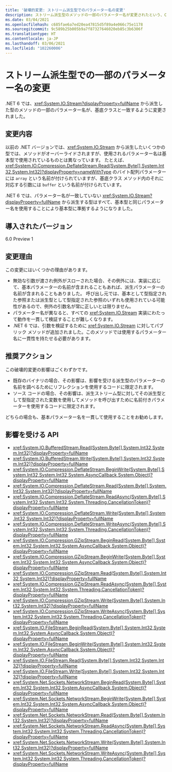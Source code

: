 ```yaml
---
title: '破壊的変更: ストリーム派生型でのパラメーター名の変更'
description: ストリーム派生型のメソッドの一部のパラメーター名が変更されたという、Core .NET ライブラリでの .NET 6.0 の破壊的変更について説明します。
ms.date: 03/04/2021
ms.openlocfilehash: c685fae6a7ed20ea47815d5f89a4e066c75e1178
ms.sourcegitcommit: 9c589b25b005b9a7f87327646020eb85c3b6306f
ms.translationtype: HT
ms.contentlocale: ja-JP
ms.lasthandoff: 03/06/2021
ms.locfileid: "102260006"
---
```

# <a name="some-parameters-in-stream-derived-types-are-renamed"></a>ストリーム派生型での一部のパラメーター名の変更

.NET 6 では、<xref:System.IO.Stream?displayProperty=fullName> から派生した型のメソッドの一部のパラメーター名が、基底クラスと一致するように変更されました。

## <a name="change-description"></a>変更内容

以前の .NET バージョンでは、<xref:System.IO.Stream> から派生したいくつかの型では、メソッドがオーバーライドされますが、使用されるパラメーター名は基本型で使用されているものとは異なっています。 たとえば、<xref:System.IO.Compression.DeflateStream.Read(System.Byte[],System.Int32,System.Int32)?displayProperty=nameWithType> のバイト配列パラメーターには `array` という名前が付けられていますが、基底クラス メソッド内のそれに対応する引数には `buffer` という名前が付けられています。

.NET 6 では、パラメーター名が一致していない <xref:System.IO.Stream?displayProperty=fullName> から派生する型はすべて、基本型と同じパラメーター名を使用することにより基本型に準拠するようになりました。

## <a name="version-introduced"></a>導入されたバージョン

6.0 Preview 1

## <a name="reason-for-change"></a>変更理由

この変更にはいくつかの理由があります。

- 無効な引数が渡され例外がスローされた場合、その例外には、実装に応じて、基本パラメーターの名前が含まれることもあれば、派生パラメーターの名前が含まれることもありました。 呼び出し元では、基本として型指定された参照または派生型として型指定された参照のいずれも使用されている可能性があるので、例外の引数名が常に正しいとは限りません。
- パラメーター名が異なると、すべての <xref:System.IO.Stream> 実装にわたって動作を一貫して検証することが難しくなります。
- .NET 6 では、引数を検証するために <xref:System.IO.Stream> に対してパブリック メソッドが追加されました。このメソッドでは使用するパラメーター名に一貫性を持たせる必要があります。

## <a name="recommended-action"></a>推奨アクション

この破壊的変更の影響はごくわずかです。

- 既存のバイナリの場合、その影響は、影響を受ける派生型のパラメーターの名前を調べるためにリフレクションを使用するコードに限定されます。
- ソース コードの場合、その影響は、派生ストリーム型に対してその派生型として型指定された変数を使用してメソッドを呼び出すために名前付きパラメーターを使用するコードに限定されます。

どちらの場合も、基本パラメーター名を一貫して使用することをお勧めします。

## <a name="affected-apis"></a>影響を受ける API

- <xref:System.IO.BufferedStream.Read(System.Byte[],System.Int32,System.Int32)?displayProperty=fullName>
- <xref:System.IO.BufferedStream.Write(System.Byte[],System.Int32,System.Int32)?displayProperty=fullName>
- <xref:System.IO.Compression.DeflateStream.BeginWrite(System.Byte[],System.Int32,System.Int32,System.AsyncCallback,System.Object)?displayProperty=fullName>
- <xref:System.IO.Compression.DeflateStream.Read(System.Byte[],System.Int32,System.Int32)?displayProperty=fullName>
- <xref:System.IO.Compression.DeflateStream.ReadAsync(System.Byte[],System.Int32,System.Int32,System.Threading.CancellationToken)?displayProperty=fullName>
- <xref:System.IO.Compression.DeflateStream.Write(System.Byte[],System.Int32,System.Int32)?displayProperty=fullName>
- <xref:System.IO.Compression.DeflateStream.WriteAsync(System.Byte[],System.Int32,System.Int32,System.Threading.CancellationToken)?displayProperty=fullName>
- <xref:System.IO.Compression.GZipStream.BeginRead(System.Byte[],System.Int32,System.Int32,System.AsyncCallback,System.Object)?displayProperty=fullName>
- <xref:System.IO.Compression.GZipStream.BeginWrite(System.Byte[],System.Int32,System.Int32,System.AsyncCallback,System.Object)?displayProperty=fullName>
- <xref:System.IO.Compression.GZipStream.Read(System.Byte[],System.Int32,System.Int32)?displayProperty=fullName>
- <xref:System.IO.Compression.GZipStream.ReadAsync(System.Byte[],System.Int32,System.Int32,System.Threading.CancellationToken)?displayProperty=fullName>
- <xref:System.IO.Compression.GZipStream.Write(System.Byte[],System.Int32,System.Int32)?displayProperty=fullName>
- <xref:System.IO.Compression.GZipStream.WriteAsync(System.Byte[],System.Int32,System.Int32,System.Threading.CancellationToken)?displayProperty=fullName>
- <xref:System.IO.FileStream.BeginRead(System.Byte[],System.Int32,System.Int32,System.AsyncCallback,System.Object)?displayProperty=fullName>
- <xref:System.IO.FileStream.BeginWrite(System.Byte[],System.Int32,System.Int32,System.AsyncCallback,System.Object)?displayProperty=fullName>
- <xref:System.IO.FileStream.Read(System.Byte[],System.Int32,System.Int32)?displayProperty=fullName>
- <xref:System.IO.FileStream.Write(System.Byte[],System.Int32,System.Int32)?displayProperty=fullName>
- <xref:System.Net.Sockets.NetworkStream.BeginRead(System.Byte[],System.Int32,System.Int32,System.AsyncCallback,System.Object)?displayProperty=fullName>
- <xref:System.Net.Sockets.NetworkStream.BeginWrite(System.Byte[],System.Int32,System.Int32,System.AsyncCallback,System.Object)?displayProperty=fullName>
- <xref:System.Net.Sockets.NetworkStream.Read(System.Byte[],System.Int32,System.Int32)?displayProperty=fullName>
- <xref:System.Net.Sockets.NetworkStream.ReadAsync(System.Byte[],System.Int32,System.Int32,System.Threading.CancellationToken)?displayProperty=fullName>
- <xref:System.Net.Sockets.NetworkStream.Write(System.Byte[],System.Int32,System.Int32)?displayProperty=fullName>
- <xref:System.Net.Sockets.NetworkStream.WriteAsync(System.Byte[],System.Int32,System.Int32,System.Threading.CancellationToken)?displayProperty=fullName>

<!--

### Category

Core .NET libraries

### Affected APIs

- `M:System.IO.Compression.DeflateStream.BeginWrite(System.Byte[],System.Int32,System.Int32,System.AsyncCallback,System.Object)`
- `M:System.IO.Compression.DeflateStream.Read(System.Byte[],System.Int32,System.Int32)`
- `M:System.IO.Compression.DeflateStream.ReadAsync(System.Byte[],System.Int32,System.Int32,System.Threading.CancellationToken)`
- `M:System.IO.Compression.DeflateStream.Write(System.Byte[],System.Int32,System.Int32)`
- `M:System.IO.Compression.DeflateStream.WriteAsync(System.Byte[],System.Int32,System.Int32,System.Threading.CancellationToken)`
- `M:System.IO.Compression.GZipStream.BeginRead(System.Byte[],System.Int32,System.Int32,System.AsyncCallback,System.Object)`
- `M:System.IO.Compression.GZipStream.BeginWrite(System.Byte[],System.Int32,System.Int32,System.AsyncCallback,System.Object)`
- `M:System.IO.Compression.GZipStream.Read(System.Byte[],System.Int32,System.Int32)`
- `M:System.IO.Compression.GZipStream.ReadAsync(System.Byte[],System.Int32,System.Int32,System.Threading.CancellationToken)`
- `M:System.IO.Compression.GZipStream.Write(System.Byte[],System.Int32,System.Int32)`
- `M:System.IO.Compression.GZipStream.WriteAsync(System.Byte[],System.Int32,System.Int32,System.Threading.CancellationToken)`
- `M:System.IO.BufferedStream.Read(System.Byte[],System.Int32,System.Int32)`
- `M:System.IO.BufferedStream.Write(System.Byte[],System.Int32,System.Int32)`
- `M:System.IO.FileStream.BeginRead(System.Byte[],System.Int32,System.Int32,System.AsyncCallback,System.Object)`
- `M:System.IO.FileStream.BeginWrite(System.Byte[],System.Int32,System.Int32,System.AsyncCallback,System.Object)`
- `M:System.IO.FileStream.Read(System.Byte[],System.Int32,System.Int32)`
- `M:System.IO.FileStream.Write(System.Byte[],System.Int32,System.Int32)`
- `M:System.Net.Sockets.NetworkStream.BeginRead(System.Byte[],System.Int32,System.Int32,System.AsyncCallback,System.Object)`
- `M:System.Net.Sockets.NetworkStream.BeginWrite(System.Byte[],System.Int32,System.Int32,System.AsyncCallback,System.Object)`
- `M:System.Net.Sockets.NetworkStream.Read(System.Byte[],System.Int32,System.Int32)`
- `M:System.Net.Sockets.NetworkStream.ReadAsync(System.Byte[],System.Int32,System.Int32,System.Threading.CancellationToken)`
- `M:System.Net.Sockets.NetworkStream.Write(System.Byte[],System.Int32,System.Int32)`
- `M:System.Net.Sockets.NetworkStream.WriteAsync(System.Byte[],System.Int32,System.Int32,System.Threading.CancellationToken)`

-->
